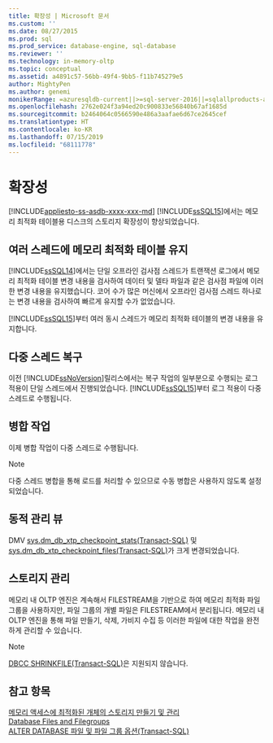 ```yaml
---
title: 확장성 | Microsoft 문서
ms.custom: ''
ms.date: 08/27/2015
ms.prod: sql
ms.prod_service: database-engine, sql-database
ms.reviewer: ''
ms.technology: in-memory-oltp
ms.topic: conceptual
ms.assetid: a4891c57-56bb-49f4-9bb5-f11b745279e5
author: MightyPen
ms.author: genemi
monikerRange: =azuresqldb-current||>=sql-server-2016||=sqlallproducts-allversions||>=sql-server-linux-2017||=azuresqldb-mi-current
ms.openlocfilehash: 2762e024f3a94ed20c900833e56840b67af1685d
ms.sourcegitcommit: b2464064c0566590e486a3aafae6d67ce2645cef
ms.translationtype: HT
ms.contentlocale: ko-KR
ms.lasthandoff: 07/15/2019
ms.locfileid: "68111778"
---
```

# <a name="scalability"></a>확장성
[!INCLUDE[appliesto-ss-asdb-xxxx-xxx-md](../../includes/appliesto-ss-asdb-xxxx-xxx-md.md)]
[!INCLUDE[ssSQL15](../../includes/sssql15-md.md)]에서는 메모리 최적화 테이블용 디스크의 스토리지 확장성이 향상되었습니다. 

## <a name="multiple-threads-to-persist-memory-optimized-tables"></a>여러 스레드에 메모리 최적화 테이블 유지  
  
[!INCLUDE[ssSQL14](../../includes/sssql14-md.md)]에서는 단일 오프라인 검사점 스레드가 트랜잭션 로그에서 메모리 최적화 테이블 변경 내용을 검사하여 데이터 및 델타 파일과 같은 검사점 파일에 이러한 변경 내용을 유지했습니다. 코어 수가 많은 머신에서 오프라인 검사점 스레드 하나로는 변경 내용을 검사하여 빠르게 유지할 수가 없었습니다.  
  
[!INCLUDE[ssSQL15](../../includes/sssql15-md.md)]부터 여러 동시 스레드가 메모리 최적화 테이블의 변경 내용을 유지합니다.  
  
## <a name="multi-threaded-recovery"></a>다중 스레드 복구
이전 [!INCLUDE[ssNoVersion](../../includes/ssnoversion-md.md)]릴리스에서는 복구 작업의 일부분으로 수행되는 로그 적용이 단일 스레드에서 진행되었습니다. [!INCLUDE[ssSQL15](../../includes/sssql15-md.md)]부터 로그 적용이 다중 스레드로 수행됩니다.  
  
## <a name="merge-operation"></a>병합 작업  
이제 병합 작업이 다중 스레드로 수행됩니다.  
   
> [!NOTE]
> 다중 스레드 병합을 통해 로드를 처리할 수 있으므로 수동 병합은 사용하지 않도록 설정되었습니다. 

## <a name="dynamic-management-views"></a>동적 관리 뷰  
DMV [sys.dm_db_xtp_checkpoint_stats&#40;Transact-SQL&#41;](../../relational-databases/system-dynamic-management-views/sys-dm-db-xtp-checkpoint-stats-transact-sql.md) 및 [sys.dm_db_xtp_checkpoint_files&#40;Transact-SQL&#41;](../../relational-databases/system-dynamic-management-views/sys-dm-db-xtp-checkpoint-files-transact-sql.md)가 크게 변경되었습니다.  

## <a name="storage-management"></a>스토리지 관리
메모리 내 OLTP 엔진은 계속해서 FILESTREAM을 기반으로 하여 메모리 최적화 파일 그룹을 사용하지만, 파일 그룹의 개별 파일은 FILESTREAM에서 분리됩니다. 메모리 내 OLTP 엔진을 통해 파일 만들기, 삭제, 가비지 수집 등 이러한 파일에 대한 작업을 완전하게 관리할 수 있습니다. 

> [!NOTE]
> [DBCC SHRINKFILE&#40;Transact-SQL&#41;](../../t-sql/database-console-commands/dbcc-shrinkfile-transact-sql.md)은 지원되지 않습니다.  
  
## <a name="see-also"></a>참고 항목   
[메모리 액세스에 최적화된 개체의 스토리지 만들기 및 관리](../../relational-databases/in-memory-oltp/creating-and-managing-storage-for-memory-optimized-objects.md)     
[Database Files and Filegroups](../../relational-databases/databases/database-files-and-filegroups.md)    
[ALTER DATABASE 파일 및 파일 그룹 옵션(Transact-SQL)](../../t-sql/statements/alter-database-transact-sql-file-and-filegroup-options.md)    
